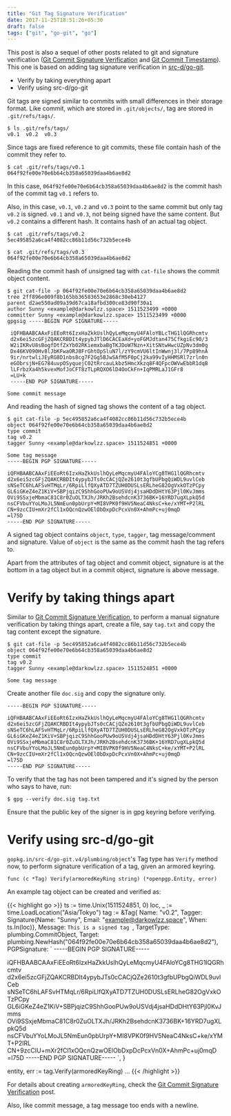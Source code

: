 ```yaml
---
title: "Git Tag Signature Verification"
date: 2017-11-25T18:51:26+05:30
draft: false
tags: ["git", "go-git", "go"]
---
```


This post is also a sequel of other posts related to git and signature
verification
([Git Commit Signature Verification](/post/git-commit-signature-verification)
and [Git Commit Timestamp](/post/git-commit-timestamp)). This one is based on
adding tag signature verification in
[src-d/go-git](http://github.com/src-d/go-git).

- Verify by taking everything apart
- Verify using src-d/go-git

Git tags are signed similar to commits with small differences in their storage
format. Like commit, which are stored in `.git/objects/`, tag are stored in
`.git/refs/tags/`.
```
$ ls .git/refs/tags/
v0.1  v0.2  v0.3
```

Since tags are fixed reference to git commits, these file contain hash of the
commit they refer to.

```
$ cat .git/refs/tags/v0.1
064f92fe00e70e6b64cb358a65039daa4b6ae8d2
```

In this case, `064f92fe00e70e6b64cb358a65039daa4b6ae8d2` is the commit hash of
the commit tag `v0.1` refers to.

Also, in this case, `v0.1`, `v0.2` and `v0.3` point to the same commit but only
tag `v0.2` is signed. `v0.1` and `v0.3`, not being signed have the same content.
But `v0.2` contains a different hash. It contains hash of an actual tag object.

```
$ cat .git/refs/tags/v0.2
5ec495852a6ca4f4082cc86b11d56c732b5ece4b

$ cat .git/refs/tags/v0.3
064f92fe00e70e6b64cb358a65039daa4b6ae8d2
```

Reading the commit hash of unsigned tag with `cat-file` shows the commit object
content.
```
$ git cat-file -p 064f92fe00e70e6b64cb358a65039daa4b6ae8d2
tree 2ff896e009f8b165bb36583653e2868c30eb4127
parent d2ae550ad09a39d67ca18afbd300ce83d90f30a1
author Sunny <example@darkowlzz.space> 1511523499 +0000
committer Sunny <example@darkowlzz.space> 1511523499 +0000
gpgsig -----BEGIN PGP SIGNATURE-----

 iQFHBAABCAAxFiEEoRt6IzxHaZkkUslhQyLeMqcmyU4FAloYBLcTHG1lQGRhcmtv
 d2x6ei5zcGFjZQAKCRBDIt4ypybJTlD6CACEaXd+yoFGMJdtan475CfkgiEc90/3
 W2iIKRvU8sBogfDtfZxYb02RKiemxbaBgTKJDoW7Nzn+XitSNtwHwcUZpNv3dm0g
 Dx46KV090Hv8lJbKFwaORJ8FrGhtOpSluN7l/zY9cmVU6ltInWwnj3l/7Pp89hnA
 9ir/nrtwliJEyRG8D1nbs8cg7F2Gg5BJwSAfM5F0pCj2ka99vIyHHMSRl7zrln0n
 eGObrsjN+EG784uvpOSyquejC02tRrcauLkbz5HmcXkzq8F4QFpcOWVwEbbR1dqB
 lLFrbzXa4h5kvexMofJoCFT8zTLpRQXO6lD4OoCkFn+IqPMRLaJ1GFr8
 =LU+k
 -----END PGP SIGNATURE-----

Some commit message
```

And reading the hash of signed tag shows the content of a tag object.
```
$ git cat-file -p 5ec495852a6ca4f4082cc86b11d56c732b5ece4b
object 064f92fe00e70e6b64cb358a65039daa4b6ae8d2
type commit
tag v0.2
tagger Sunny <example@darkowlzz.space> 1511524851 +0000

Some tag message
-----BEGIN PGP SIGNATURE-----

iQFHBAABCAAxFiEEoRt6IzxHaZkkUslhQyLeMqcmyU4FAloYCg8THG1lQGRhcmtv
d2x6ei5zcGFjZQAKCRBDIt4ypybJTs0cCACjQZe2610t3gfbUPbgQiWDL9uvlCeb
sNSeTC6hLAFSvHTMqLr/6RpiLlfQXyATD7TZUH0DUSLsERLheG82OgVxkOTzPCpy
GL6iGKeZ4eZ1KiV+SBPjqizC9ShhGooPUw9oUSVdj4jsaHDdDHtY63Pjl0KvJmms
OVi9SSxjeMbmaC81C8r0ZuOLTXJh/JRKh2BsehdcnK3736BK+16YRD7ugXLpkQ5d
nsCFVbuYYoLMoJL5NmEun0pbUrpY+MI8VPK0f9HV5NeaC4NksC+ke/xYMT+P2lRL
CN+9zcCIU+mXr2fCl1xOQcnQzwOElObDxpDcPcxVn0X+AhmPc+uj0mqD
=l75D
-----END PGP SIGNATURE-----
```

A signed tag object contains `object`, `type`, `tagger`, tag message/comment
and signature. Value of `object` is the same as the commit hash the tag
refers to.

Apart from the attributes of tag object and commit object, signature is at the
bottom in a tag object but in a commit object, signature is above message.


# Verify by taking things apart

Similar to [Git Commit Signature Verification](/post/git-commit-signature-verification),
to perform a manual signature verification by taking things apart, create a
file, say `tag.txt` and copy the tag content except the signature.
```
$ git cat-file -p 5ec495852a6ca4f4082cc86b11d56c732b5ece4b
object 064f92fe00e70e6b64cb358a65039daa4b6ae8d2
type commit
tag v0.2
tagger Sunny <example@darkowlzz.space> 1511524851 +0000

Some tag message
```

Create another file `doc.sig` and copy the signature only.
```
-----BEGIN PGP SIGNATURE-----

iQFHBAABCAAxFiEEoRt6IzxHaZkkUslhQyLeMqcmyU4FAloYCg8THG1lQGRhcmtv
d2x6ei5zcGFjZQAKCRBDIt4ypybJTs0cCACjQZe2610t3gfbUPbgQiWDL9uvlCeb
sNSeTC6hLAFSvHTMqLr/6RpiLlfQXyATD7TZUH0DUSLsERLheG82OgVxkOTzPCpy
GL6iGKeZ4eZ1KiV+SBPjqizC9ShhGooPUw9oUSVdj4jsaHDdDHtY63Pjl0KvJmms
OVi9SSxjeMbmaC81C8r0ZuOLTXJh/JRKh2BsehdcnK3736BK+16YRD7ugXLpkQ5d
nsCFVbuYYoLMoJL5NmEun0pbUrpY+MI8VPK0f9HV5NeaC4NksC+ke/xYMT+P2lRL
CN+9zcCIU+mXr2fCl1xOQcnQzwOElObDxpDcPcxVn0X+AhmPc+uj0mqD
=l75D
-----END PGP SIGNATURE-----
```

To verify that the tag has not been tampered and it's signed by the person who
says to have, run:
```
$ gpg --verify doc.sig tag.txt
```

Ensure that the public key of the signer is in gpg keyring before verifying.


# Verify using src-d/go-git

`gopkg.in/src-d/go-git.v4/plumbing/object`'s Tag type has `Verify` method now,
to perform signature verification of a tag, given an armored keyring.
```
func (c *Tag) Verify(armoredKeyRing string) (*openpgp.Entity, error)
```

An example tag object can be created and verified as:

{{< highlight go >}}
ts := time.Unix(1511524851, 0)
loc, _ := time.LoadLocation("Asia/Tokyo")
tag := &Tag{
    Name:   "v0.2",
    Tagger: Signature{Name: "Sunny", Email: "example@darkowlzz.space", When: ts.In(loc)},
    Message: `This is a signed tag
`,
    TargetType: plumbing.CommitObject,
    Target:     plumbing.NewHash("064f92fe00e70e6b64cb358a65039daa4b6ae8d2"),
    PGPSignature: `
-----BEGIN PGP SIGNATURE-----

iQFHBAABCAAxFiEEoRt6IzxHaZkkUslhQyLeMqcmyU4FAloYCg8THG1lQGRhcmtv
d2x6ei5zcGFjZQAKCRBDIt4ypybJTs0cCACjQZe2610t3gfbUPbgQiWDL9uvlCeb
sNSeTC6hLAFSvHTMqLr/6RpiLlfQXyATD7TZUH0DUSLsERLheG82OgVxkOTzPCpy
GL6iGKeZ4eZ1KiV+SBPjqizC9ShhGooPUw9oUSVdj4jsaHDdDHtY63Pjl0KvJmms
OVi9SSxjeMbmaC81C8r0ZuOLTXJh/JRKh2BsehdcnK3736BK+16YRD7ugXLpkQ5d
nsCFVbuYYoLMoJL5NmEun0pbUrpY+MI8VPK0f9HV5NeaC4NksC+ke/xYMT+P2lRL
CN+9zcCIU+mXr2fCl1xOQcnQzwOElObDxpDcPcxVn0X+AhmPc+uj0mqD
=l75D
-----END PGP SIGNATURE-----
`,
}

entity, err := tag.Verify(armoredKeyRing)
...
{{< /highlight >}}

For details about creating `armoredKeyRing`, check the [Git Commit Signature Verification](/post/git-commit-signature-verification) post.

Also, like commit message, a tag message too ends with a newline.
